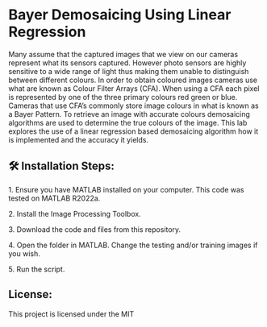 <h1 align="" id="title">Bayer Demosaicing Using Linear Regression</h1>

<p id="description">Many assume that the captured images that we view on our cameras represent what its sensors captured. However photo sensors are highly sensitive to a wide range of light thus making them unable to distinguish between different colours. In order to obtain coloured images cameras use what are known as Colour Filter Arrays (CFA). When using a CFA each pixel is represented by one of the three primary colours red green or blue. Cameras that use CFA’s commonly store image colours in what is known as a Bayer Pattern. To retrieve an image with accurate colours demosaicing algorithms are used to determine the true colours of the image. This lab explores the use of a linear regression based demosaicing algorithm how it is implemented and the accuracy it yields.</p>

<h2>🛠️ Installation Steps:</h2>

<p>1. Ensure you have MATLAB installed on your computer. This code was tested on MATLAB R2022a.</p>

<p>2. Install the Image Processing Toolbox.</p>

<p>3. Download the code and files from this repository.</p>

<p>4. Open the folder in MATLAB. Change the testing and/or training images if you wish.</p>

<p>5. Run the script.</p>

<h2>License:</h2>

This project is licensed under the MIT
